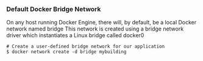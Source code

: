 ### Default Docker Bridge Network
On any host running Docker Engine, there will, by default, be a local Docker network named bridge
This network is created using a bridge network driver which instantiates a Linux bridge called docker0

~~~
# Create a user-defined bridge network for our application 
$ docker network create -d bridge mybuilding
~~~



